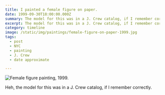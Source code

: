 ```yaml
---
title: I painted a female figure on paper.
date: 1999-09-30T18:00:00.000Z
summary: The model for this was in a J. Crew catalog, if I remember correctly.
excerpt: The model for this was in a J. Crew catalog, if I remember correctly.
category: timeline
image: /static/img/paintings/female-figure-on-paper-1999.jpg
tags:
  - post 
  - NYC
  - painting
  - J. Crew
  - date approximate

---
```


![Female figure painting, 1999.](/static/img/paintings/female-figure-on-paper-1999.jpg "Female figure painting, 1999.")

Heh, the model for this was in a J. Crew catalog, if I remember correctly.